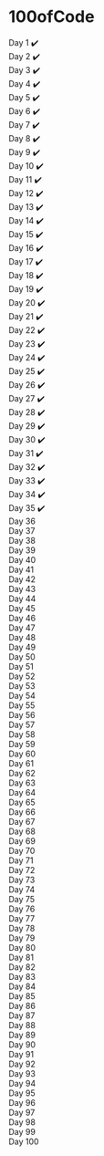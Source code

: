 # 100ofCode

Day 1 ✔️<br>
Day 2 ✔️<br>
Day 3 ✔️<br>
Day 4 ✔️<br>
Day 5 ✔️<br>
Day 6 ✔️<br>
Day 7 ✔️ <br>
Day 8 ✔️<br>
Day 9 ✔️<br>
Day 10 ✔️ <br>
Day 11 ✔️<br>
Day 12 ✔️<br>
Day 13 ✔️<br>
Day 14 ✔️<br>
Day 15 ✔️<br>
Day 16 ✔️<br>
Day 17 ✔️<br>
Day 18 ✔️<br>
Day 19 ✔️<br>
Day 20 ✔️<br>
Day 21 ✔️<br>
Day 22 ✔️<br>
Day 23 ✔️<br>
Day 24 ✔️<br>
Day 25 ✔️<br>
Day 26 ✔️<br>
Day 27 ✔️<br>
Day 28 ✔️<br>
Day 29 ✔️<br>
Day 30 ✔️<br>
Day 31 ✔️<br>
Day 32 ✔️<br>
Day 33 ✔️<br>
Day 34 ✔️<br>
Day 35 ✔️<br>
Day 36 <br>
Day 37 <br>
Day 38 <br>
Day 39 <br>
Day 40 <br>
Day 41 <br>
Day 42 <br>
Day 43 <br>
Day 44 <br>
Day 45 <br>
Day 46 <br>
Day 47 <br>
Day 48 <br>
Day 49 <br>
Day 50 <br>
Day 51 <br>
Day 52 <br>
Day 53 <br>
Day 54 <br>
Day 55 <br>
Day 56 <br>
Day 57 <br>
Day 58 <br>
Day 59 <br>
Day 60 <br>
Day 61 <br>
Day 62 <br>
Day 63 <br>
Day 64 <br>
Day 65 <br>
Day 66 <br>
Day 67 <br>
Day 68 <br>
Day 69 <br>
Day 70 <br>
Day 71 <br>
Day 72 <br>
Day 73 <br>
Day 74 <br>
Day 75 <br>
Day 76 <br>
Day 77 <br>
Day 78 <br>
Day 79 <br>
Day 80 <br>
Day 81 <br>
Day 82 <br>
Day 83 <br>
Day 84 <br>
Day 85 <br>
Day 86 <br>
Day 87 <br>
Day 88 <br>
Day 89 <br>
Day 90 <br>
Day 91 <br>
Day 92 <br>
Day 93 <br>
Day 94 <br>
Day 95 <br>
Day 96 <br>
Day 97 <br>
Day 98 <br>
Day 99 <br>
Day 100 <br>
